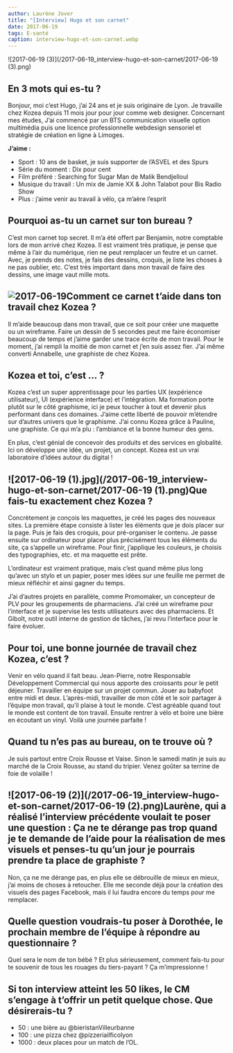 ```yaml
---
author: Laurène Jover
title: "[Interview] Hugo et son carnet"
date: 2017-06-19
tags: E-santé
caption: interview-hugo-et-son-carnet.webp
---
```


![2017-06-19 (3)](/2017-06-19_interview-hugo-et-son-carnet/2017-06-19 (3).png)

## **En 3 mots qui es-tu ?**

Bonjour, moi c’est Hugo, j’ai 24 ans et je suis originaire de Lyon. Je travaille chez Kozea depuis 11 mois jour pour jour comme web designer. Concernant mes études, J’ai commencé par un BTS communication visuelle option multimédia puis une licence professionnelle webdesign sensoriel et stratégie de création en ligne à Limoges.

**J’aime :**

- Sport : 10 ans de basket, je suis supporter de l’ASVEL et des Spurs
- Série du moment : Dix pour cent
- Film préféré : Searching for Sugar Man de Malik Bendjelloul
- Musique du travail : Un mix de Jamie XX & John Talabot pour Bis Radio Show
- Plus : j’aime venir au travail à vélo, ça m’aère l’esprit

## **Pourquoi as-tu un carnet sur ton bureau ?**

C’est mon carnet top secret. Il m’a été offert par Benjamin, notre comptable lors de mon arrivé chez Kozea. Il est vraiment très pratique, je pense que même à l’air du numérique, rien ne peut remplacer un feutre et un carnet. Avec, je prends des notes, je fais des dessins, croquis, je liste les choses à ne pas oublier, etc. C’est très important dans mon travail de faire des dessins, une image vaut mille mots.

## **![2017-06-19](/2017-06-19_interview-hugo-et-son-carnet/2017-06-19.png)Comment ce carnet t’aide dans ton travail chez Kozea ?**

Il m’aide beaucoup dans mon travail, que ce soit pour créer une maquette ou un wireframe. Faire un dessin de 5 secondes peut me faire économiser beaucoup de temps et j’aime garder une trace écrite de mon travail. Pour le moment, j’ai rempli la moitié de mon carnet et j’en suis assez fier. J’ai même converti Annabelle, une graphiste de chez Kozea.

## **Kozea et toi, c’est … ?**

Kozea c’est un super apprentissage pour les parties UX (expérience utilisateur), UI (expérience interface) et l’intégration. Ma formation porte plutôt sur le côté graphisme, ici je peux toucher à tout et devenir plus performant dans ces domaines. J’aime cette liberté de pouvoir m’étendre sur d’autres univers que le graphisme. J’ai connu Kozea grâce à Pauline, une graphiste. Ce qui m’a plu : l’ambiance et la bonne humeur des gens.

En plus, c’est génial de concevoir des produits et des services en globalité. Ici on développe une idée, un projet, un concept. Kozea est un vrai laboratoire d’idées autour du digital !

## **![2017-06-19 (1).jpg](/2017-06-19_interview-hugo-et-son-carnet/2017-06-19 (1).png)Que fais-tu exactement chez Kozea ?**

Concrètement je conçois les maquettes, je créé les pages des nouveaux sites. La première étape consiste à lister les éléments que je dois placer sur la page. Puis je fais des croquis, pour pré-organiser le contenu. Je passe ensuite sur ordinateur pour placer plus précisément tous les éléments du site, ça s’appelle un wireframe. Pour finir, j’applique les couleurs, je choisis des typographies, etc. et ma maquette est prête.

L’ordinateur est vraiment pratique, mais c’est quand même plus long qu’avec un stylo et un papier, poser mes idées sur une feuille me permet de mieux réfléchir et ainsi gagner du temps.

J’ai d’autres projets en parallèle, comme Promomaker, un concepteur de PLV pour les groupements de pharmaciens. J’ai créé un wireframe pour l’interface et je supervise les tests utilisateurs avec des pharmaciens. Et Gibolt, notre outil interne de gestion de tâches, j’ai revu l’interface pour le faire évoluer.

## **Pour toi, une bonne journée de travail chez Kozea, c’est ?**

Venir en vélo quand il fait beau. Jean-Pierre, notre Responsable Développement Commercial qui nous apporte des croissants pour le petit déjeuner. Travailler en équipe sur un projet commun. Jouer au babyfoot entre midi et deux. L’après-midi, travailler de mon côté et le soir partager à l’équipe mon travail, qu’il plaise à tout le monde. C’est agréable quand tout le monde est content de ton travail. Ensuite rentrer à vélo et boire une bière en écoutant un vinyl. Voilà une journée parfaite !

## **Quand tu n’es pas au bureau, on te trouve où ?**

Je suis partout entre Croix Rousse et Vaise. Sinon le samedi matin je suis au marché de la Croix Rousse, au stand du tripier. Venez goûter sa terrine de foie de volaille !

## **![2017-06-19 (2)](/2017-06-19_interview-hugo-et-son-carnet/2017-06-19 (2).png)Laurène, qui a réalisé l’interview précédente voulait te poser une question : Ça ne te dérange pas trop quand je te demande de l’aide pour la réalisation de mes visuels et penses-tu qu’un jour je pourrais prendre ta place de graphiste ?**

Non, ça ne me dérange pas, en plus elle se débrouille de mieux en mieux, j’ai moins de choses à retoucher. Elle me seconde déjà pour la création des visuels des pages Facebook, mais il lui faudra encore du temps pour me remplacer.

## **Quelle question voudrais-tu poser à Dorothée, le prochain membre de l’équipe à répondre au questionnaire ?**

Quel sera le nom de ton bébé ? Et plus sérieusement, comment fais-tu pour te souvenir de tous les rouages du tiers-payant ? Ça m’impressionne !

## **Si ton interview atteint les 50 likes, le CM s’engage à t’offrir un petit quelque chose. Que désirerais-tu ?**

- 50 : une bière au @bieristanVilleurbanne
- 100 : une pizza chez @pizzeriailficolyon
- 1000 : deux places pour un match de l’OL.
